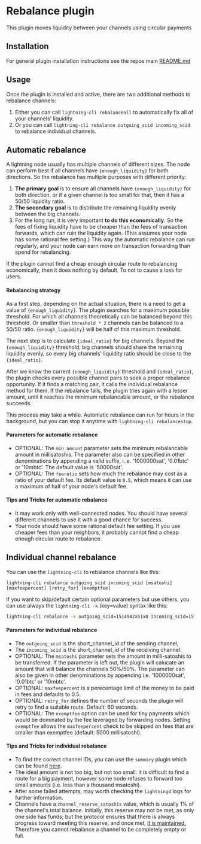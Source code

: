 # Rebalance plugin

This plugin moves liquidity between your channels using circular payments


## Installation

For general plugin installation instructions see the repos main
[README.md](https://github.com/lightningd/plugins/blob/master/README.md#Installation)


## Usage

Once the plugin is installed and active, there are two additional methods to rebalance channels:
1) Either you can call `lightning-cli rebalanceall` to automatically fix all of your channels' liquidity.
2) Or you can call `lightning-cli rebalance outgoing_scid incoming_scid` to rebalance individual channels.

## Automatic rebalance

A lightning node usually has multiple channels of different sizes. The node can perform best if all channels have `{enough_liquidity}` for both directions. So the rebalance has multiple purposes with different priority:
1) **The primary goal** is to ensure all channels have `{enough_liquidity}` for both direction, or if a given channel is too small for that, then it has a 50/50 liquidity ratio.
2) **The secondary goal** is to distribute the remaining liquidity evenly between the big channels.
3) For the long run, it is very important **to do this economically**. So the fees of fixing liquidity have to be cheaper than the fees of transaction forwards, which can ruin the liquidity again. (This assumes your node has some rational fee setting.) This way the automatic rebalance can run regularly, and your node can earn more on transaction forwarding than spend for rebalancing.

If the plugin cannot find a cheap enough circular route to rebalancing economically, then it does nothing by default. To not to cause a loss for users.

#### Rebalancing strategy

As a first step, depending on the actual situation, there is a need to get a value of `{enough_liquidity}`. The plugin searches for a maximum possible threshold. For which all channels theoretically can be balanced beyond this threshold. Or smaller than `threshold * 2` channels can be balanced to a 50/50 ratio. `{enough_liquidity}` will be half of this maximum threshold.

The next step is to calculate `{ideal_ratio}` for big channels. Beyond the `{enough_liquidity}` threshold, big channels should share the remaining liquidity evenly, so every big channels' liquidity ratio should be close to the `{ideal_ratio}`.

After we know the current `{enough_liquidity}` threshold and `{ideal_ratio}`, the plugin checks every possible channel pairs to seek a proper rebalance opportunity. If it finds a matching pair, it calls the individual rebalance method for them. If the rebalance fails, the plugin tries again with a lesser amount, until it reaches the minimum rebalancable amount, or the rebalance succeeds.

This process may take a while. Automatic rebalance can run for hours in the background, but you can stop it anytime with `lightning-cli rebalancestop`.

#### Parameters for automatic rebalance

- OPTIONAL: The `min_amount` parameter sets the minimum rebalancable amount in millisatoshis. The parameter also can be specified in other denominations by appending a valid suffix, i. e. '1000000sat', '0.01btc' or '10mbtc'. The default value is '50000sat'.
- OPTIONAL: The `feeratio` sets how much the rebalance may cost as a ratio of your default fee. Its default value is `0.5`, which means it can use a maximum of half of your node's default fee.

#### Tips and Tricks for automatic rebalance

- It may work only with well-connected nodes. You should have several different channels to use it with a good chance for success.
- Your node should have some rational default fee setting. If you use cheaper fees than your neighbors, it probably cannot find a cheap enough circular route to rebalance.

## Individual channel rebalance
You can use the `lightning-cli` to rebalance channels like this:

```
lightning-cli rebalance outgoing_scid incoming_scid [msatoshi] [maxfeepercent] [retry_for] [exemptfee]
```

If you want to skip/default certain optional parameters but use others, you can
use always the `lightning-cli -k` (key=value) syntax like this:

```bash
lightning-cli rebalance -k outgoing_scid=1514942x51x0 incoming_scid=1515133x10x0 maxfeepercent=1
```

#### Parameters for individual rebalance

- The `outgoing_scid` is the short_channel_id of the sending channel,
- The `incoming_scid` is the short_channel_id of the receiving channel.
- OPTIONAL: The `msatoshi` parameter sets the amount in milli-satoshis to be
  transferred. If the parameter is left out, the plugin will calucate an amount
  that will balance the channels 50%/50%. The parameter can also be given in
  other denominations by appending i.e. '1000000sat', '0.01btc' or '10mbtc'.
- OPTIONAL: `maxfeepercent` is a perecentage limit of the money to be paid in
  fees and defaults to 0.5.
- OPTIONAL: `retry_for` defines the number of seconds the plugin will retry to
  find a suitable route. Default: 60 seconds.
- OPTIONAL: The `exemptfee` option can be used for tiny payments which would be
  dominated by the fee leveraged by forwarding nodes. Setting `exemptfee`
  allows the `maxfeepercent` check to be skipped on fees that are smaller than
  exemptfee (default: 5000 millisatoshi).


#### Tips and Tricks for individual rebalance

- To find the correct channel IDs, you can use the `summary` plugin which can
  be found [here](https://github.com/lightningd/plugins/tree/master/summary).
- The ideal amount is not too big, but not too small: it is difficult to find a
  route for a big payment, however some node refuses to forward too small
  amounts (i.e. less than a thousand msatoshi).
- After some failed attempts, may worth checking the `lightningd` logs for
  further information.
- Channels have a `channel_reserve_satoshis` value, which is usually 1% of the
  channel's total balance. Initially, this reserve may not be met, as only one
  side has funds; but the protocol ensures that there is always progress toward
  meeting this reserve, and once met, [it is maintained.](https://github.com/lightningnetwork/lightning-rfc/blob/master/02-peer-protocol.md#rationale)
  Therefore you cannot rebalance a channel to be completely empty or full.
